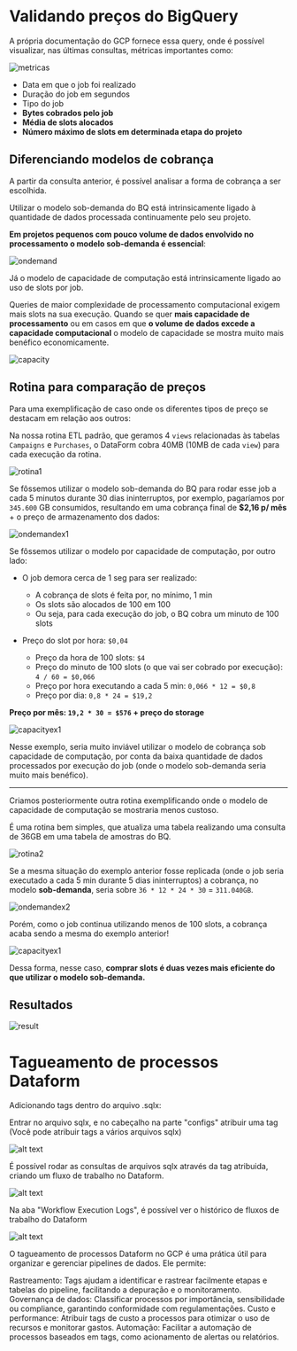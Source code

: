 # Validando preços do BigQuery
A própria documentação do GCP fornece essa query, onde é possível visualizar, nas últimas consultas, métricas importantes como:

![metricas](./Gabriel/img/metricas.png)

- Data em que o job foi realizado
- Duração do job em segundos
- Tipo do job
- **Bytes cobrados pelo job**
- **Média de slots alocados**
- **Número máximo de slots em determinada etapa do projeto**

## Diferenciando modelos de cobrança

A partir da consulta anterior, é possível analisar a forma de cobrança a ser escolhida.

Utilizar o modelo sob-demanda do BQ está intrinsicamente ligado à quantidade de dados processada continuamente pelo seu projeto.

**Em projetos pequenos com pouco volume de dados envolvido no processamento o modelo sob-demanda é essencial**:

![ondemand](./Gabriel/img/ondemand2.png)

Já o modelo de capacidade de computação está intrinsicamente ligado ao uso de slots por job.

Queries de maior complexidade de processamento computacional exigem mais slots na sua execução. Quando se quer **mais capacidade de processamento** ou em casos em que **o volume de dados excede a capacidade computacional** o modelo de capacidade se mostra muito mais benéfico economicamente.

![capacity](./Gabriel/img/capacity.png)

## Rotina para comparação de preços
Para uma exemplificação de caso onde os diferentes tipos de preço se destacam em relação aos outros:

Na nossa rotina ETL padrão, que geramos 4 `views` relacionadas às tabelas `Campaigns` e `Purchases`, o DataForm cobra 40MB (10MB de cada `view`) para cada execução da rotina.

![rotina1](./Gabriel/img/rotina1.png)

Se fôssemos utilizar o modelo sob-demanda do BQ para rodar esse job a cada 5 minutos durante 30 dias ininterruptos, por exemplo, pagaríamos por `345.600` GB consumidos, resultando em uma cobrança final de **$2,16 p/ mês** + o preço de armazenamento dos dados:

![ondemandex1](./Gabriel/img/ondemandex1.png)

Se fôssemos utilizar o modelo por capacidade de computação, por outro lado:

- O job demora cerca de 1 seg para ser realizado:
  - A cobrança de slots é feita por, no mínimo, 1 min
  - Os slots são alocados de 100 em 100
  - Ou seja, para cada execução do job, o BQ cobra um minuto de 100 slots

- Preço do slot por hora: `$0,04`
  - Preço da hora de 100 slots: `$4`
  - Preço do minuto de 100 slots (o que vai ser cobrado por execução): `4 / 60 = $0,066`
  - Preço por hora executando a cada 5 min: `0,066 * 12 = $0,8`
  - Preço por dia: `0,8 * 24 = $19,2`

**Preço por mês: `19,2 * 30 = $576` + preço do storage**

![capacityex1](./Gabriel/img/capacityex1.png)

Nesse exemplo, seria muito inviável utilizar o modelo de cobrança sob capacidade de computação, por conta da baixa quantidade de dados processados por execução do job (onde o modelo sob-demanda seria muito mais benéfico).

___

Criamos posteriormente outra rotina exemplificando onde o modelo de capacidade de computação se mostraria menos custoso.

É uma rotina bem simples, que atualiza uma tabela realizando uma consulta de 36GB em uma tabela de amostras do BQ.

![rotina2](./Gabriel/img/rotina2.png)

Se a mesma situação do exemplo anterior fosse replicada (onde o job seria executado a cada 5 min durante 5 dias ininterruptos) a cobrança, no modelo **sob-demanda**, seria sobre `36 * 12 * 24 * 30` = `311.040GB`.

![ondemandex2](./Gabriel/img/ondemandex2.png)

Porém, como o job continua utilizando menos de 100 slots, a cobrança acaba sendo a mesma do exemplo anterior!

![capacityex1](./Gabriel/img/capacityex1.png)

Dessa forma, nesse caso, **comprar slots é duas vezes mais eficiente do que utilizar o modelo sob-demanda.**

## Resultados

![result](./Gabriel/img/result.png)

# **Tagueamento de processos Dataform**

Adicionando tags dentro do arquivo .sqlx:

Entrar no arquivo sqlx, e no cabeçalho na parte "configs" atribuir uma tag
(Você pode atribuir tags a vários arquivos sqlx)

![alt text](/Sprints/SP01-3009/Julio/Img/image.png)

É possível rodar as consultas de arquivos sqlx através da tag atribuida, criando um fluxo de trabalho no Dataform.

![alt text](/Sprints/SP01-3009/Julio/Img/image-12.png)

Na aba "Workflow Execution Logs", é possível ver o histórico de fluxos de trabalho do Dataform

![alt text](/Sprints/SP01-3009/Julio/Img/image-11.png)


O tagueamento de processos Dataform no GCP é uma prática útil para organizar e gerenciar pipelines de dados. Ele permite:

Rastreamento: Tags ajudam a identificar e rastrear facilmente etapas e tabelas do pipeline, facilitando a depuração e o monitoramento.
Governança de dados: Classificar processos por importância, sensibilidade ou compliance, garantindo conformidade com regulamentações.
Custo e performance: Atribuir tags de custo a processos para otimizar o uso de recursos e monitorar gastos.
Automação: Facilitar a automação de processos baseados em tags, como acionamento de alertas ou relatórios.